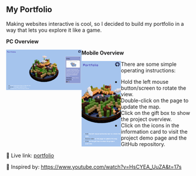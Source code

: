 ## My Portfolio



Making websites interactive is cool, so I decided to build my portfolio in a way that lets you explore it like a game.

**PC Overview**

<img src="./github_imgs/cover.png" alt="screenshoot" style="zoom:20%; float: left;" />

**Mobile Overview**

<img src="./github_imgs/mobile.png" alt="screenshoot" style="zoom:25%; float: left;" />

There are some simple operating instructions:

- Hold the left mouse button/screen to rotate the view.
- Double-click on the page to update the map.
- Click on the gift box to show the project overview.
- Click on the icons in the information card to visit the project demo page and the GitHub repository.

🔗 Live link: [portfolio](https://portfolio-xiaoguabushigua.vercel.app/)

🔗 Inspired by: https://www.youtube.com/watch?v=HsCYEA_UuZA&t=17s